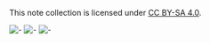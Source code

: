 This note collection is licensed under
[CC BY-SA 4.0](https://creativecommons.org/licenses/by-sa/4.0/?ref=chooser-v1).

![-](https://mirrors.creativecommons.org/presskit/icons/cc.svg?ref=chooser-v1)
![-](https://mirrors.creativecommons.org/presskit/icons/by.svg?ref=chooser-v1)
![-](https://mirrors.creativecommons.org/presskit/icons/sa.svg?ref=chooser-v1)


